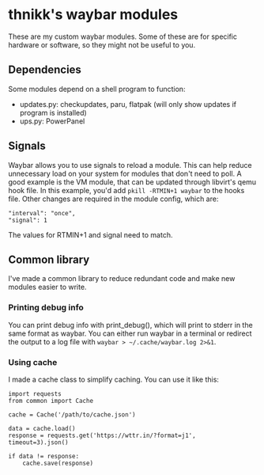 # thnikk's waybar modules
These are my custom waybar modules. Some of these are for specific hardware or software, so they might not be useful to you.

## Dependencies
Some modules depend on a shell program to function:

- updates.py: checkupdates, paru, flatpak (will only show updates if program is installed)
- ups.py: PowerPanel

## Signals
Waybar allows you to use signals to reload a module. This can help reduce unnecessary load on your system for modules that don't need to poll. A good example is the VM module, that can be updated through libvirt's qemu hook file. In this example, you'd add `pkill -RTMIN+1 waybar` to the hooks file. Other changes are required in the module config, which are:

```
"interval": "once",
"signal": 1
```

The values for RTMIN+1 and signal need to match.

## Common library

I've made a common library to reduce redundant code and make new modules easier to write.

### Printing debug info

You can print debug info with print_debug(), which will print to stderr in the same format as waybar. You can either run waybar in a terminal or redirect the output to a log file with `waybar > ~/.cache/waybar.log 2>&1`.

### Using cache

I made a cache class to simplify caching. You can use it like this:

```
import requests
from common import Cache

cache = Cache('/path/to/cache.json')

data = cache.load()
response = requests.get('https://wttr.in/?format=j1', timeout=3).json()

if data != response:
    cache.save(response)
```
